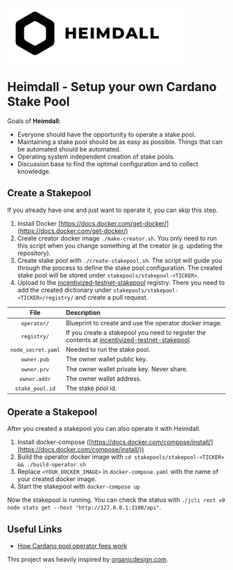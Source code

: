 ![Heimdall Logo](assets/heimdall-logo-title.png "Heimdall Logo")

# Heimdall - Setup your own Cardano Stake Pool

Goals of **Heimdall**:
* Everyone should have the opportunity to operate a stake pool.
* Maintaining a stake pool should be as easy as possible. Things that can be automated should be automated.
* Operating system independent creation of stake pools.
* Discussion base to find the optimal configuration and to collect knowledge.

## Create a Stakepool

If you already have one and just want to operate it, you can skip this step.

1. Install Docker [https://docs.docker.com/get-docker/](https://docs.docker.com/get-docker/)
2. Create creator docker image `./make-creator.sh`. You only need to run this script when you change something at the creator (e.g. updating the repository).
3. Create stake pool with `./create-stakepool.sh`. The script will guide you through the process to define the stake pool configuration. The created stake pool will be stored under `stakepools/stakepool-<TICKER>`.
4. Upload to the [incentivized-testnet-stakepool](https://github.com/cardano-foundation/incentivized-testnet-stakepool-registry/) registry. There you need to add the created dictionary under `stakepools/stakepool-<TICKER>/registry/` and create a pull request.

|File              |Description                                                                                                                                                                     |
|:----------------:|:-------------------------------------------------------------------------------------------------------------------------------------------------------------------------------|
|`operator/`       |Blueprint to create and use the operator docker image.                                                                                                                          |
|`registry/`       |If you create a stakepool you need to register the contents at [incentivized-testnet-stakepool](https://github.com/cardano-foundation/incentivized-testnet-stakepool-registry/).|
|`node_secret.yaml`|Needed to run the stake pool.                                                                                                                                                   |
|`owner.pub`       |The owner wallet public key.                                                                                                                                                    |
|`owner.prv`       |The owner wallet private key. Never share.                                                                                                                                      |
|`owner.addr`      |The owner wallet address.                                                                                                                                                       |
|`stake_pool.id`   |The stake pool id.                                                                                                                                                              |

## Operate a Stakepool

After you created a stakepool you can also operate it with Heimdall.

1. Install docker-compose ([https://docs.docker.com/compose/install/](https://docs.docker.com/compose/install/))
2. Build the operator docker image with `cd stakepools/stakepool-<TICKER> && ./build-operator.sh`
3. Replace `<YOUR_DOCKER_IMAGE>` in `docker-compose.yaml` with the name of your created docker image.
4. Start the stakepool with `docker-compose up`

Now the stakepool is running. You can check the status with `./jcli rest v0 node stats get --host "http://127.0.0.1:3100/api"`.

## Useful Links

- [How Cardano pool operator fees work](https://forum.cardano.org/t/how-cardano-pool-operator-fees-work/29348)

This project was heavily inspired by [organicdesign.com](https://www.organicdesign.com.br/Set_up_a_Cardano_staking_pool).